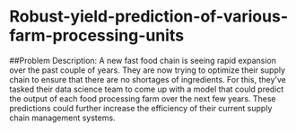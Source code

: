 # Robust-yield-prediction-of-various-farm-processing-units
##Problem Description:
A new fast food chain is seeing rapid expansion over the past couple of years. They are now trying to optimize their supply chain to ensure that there are no shortages of ingredients. For this, they’ve tasked their data science team to come up with a model that could predict the output of each food processing farm over the next few years. These predictions could further increase the efficiency of their current supply chain management systems.

